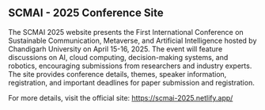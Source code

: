 ## SCMAI - 2025 Conference Site
The SCMAI 2025 website presents the First International Conference on Sustainable Communication, Metaverse, and Artificial Intelligence hosted by Chandigarh University on April 15-16, 2025. The event will feature discussions on AI, cloud computing, decision-making systems, and robotics, encouraging submissions from researchers and industry experts. The site provides conference details, themes, speaker information, registration, and important deadlines for paper submission and registration.

For more details, visit the official site: https://scmai-2025.netlify.app/
